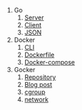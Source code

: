 

1. Go 
   1. [Server](go/server.go)
   2. [Client](go/client.go)
   3. [JSON](go/json.go)
2. Docker
   1. [CLI](docker/README.md)
   2. [Dockerfile](dockerfile/README.md)
   3. [Docker-compose](compose/README.md) 
3. Gocker
    1. [Repository](`https://github.com/shuveb/containers-the-hard-way`)
    2. [Blog post](`https://unixism.net/2020/06/containers-the-hard-way-gocker-a-mini-docker-written-in-go/`)
    3. [cgroup](gocker/cgroups.go)
    4. [network](gocker/network.go)
